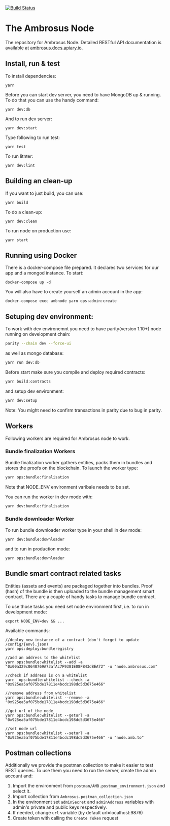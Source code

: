 [![Build Status](https://travis-ci.com/ambrosus/ambrosus-sdk.svg?token=xjj4U84eSFwEsYLTc5Qe&branch=master)](https://travis-ci.com/ambrosus/ambrosus-sdk)

# The Ambrosus Node
The repository for Ambrosus Node. Detailed RESTful API documentation is available at [ambrosus.docs.apiary.io](https://ambrosus.docs.apiary.io/).

## Install, run & test
To install dependencies:
```
yarn
```

Before you can start dev server, you need to have MongoDB up & running.
To do that you can use the handy command:
```
yarn dev:db
```

And to run dev server:
```
yarn dev:start
```

Type following to run test:
```
yarn test
```

To run litnter:
```
yarn dev:lint
```

## Building an clean-up
If you want to just build, you can use:
```
yarn build
```

To do a clean-up:
```
yarn dev:clean
```

To run node on production use:
```
yarn start
```

## Running using Docker

There is a docker-compose file prepared. It declares two services for our app and a mongod instance. To start:

```
docker-compose up -d
```

You will also have to create yourself an admin account in the app:

```
docker-compose exec ambnode yarn ops:admin:create
```

## Setuping dev environment:
To work with dev environemnt you need to have parity(version 1.10+) node running on development chain:
```sh
parity --chain dev --force-ui
```

as well as mongo database:

```sh
yarn run dev:db
```

Before start make sure you compile and deploy required contracts:
```sh
yarn build:contracts
```

and setup dev environment:
```sh
yarn dev:setup
```

Note: You might need to confirm transactions in parity due to bug in parity.

## Workers
Following workers are required for Ambrosus node to work.

### Bundle finalization Workers
Bundle finalization worker gathers entities, packs them in bundles and stores the proofs on the blockchain. To launch the worker type:

```sh
yarn ops:bundle:finalisation
```

Note that NODE_ENV environment varibale needs to be set.

You can run the worker in dev mode with:

```sh
yarn dev:bundle:finalisation
```


### Bundle downloader Worker
To run bundle downloader worker type in your shell in dev mode:
```
yarn dev:bundle:downloader
```

and to run in production mode:

```
yarn ops:bundle:downloader
```


## Bundle smart contract related  tasks
Entities (assets and events) are packaged together into bundles. Proof (hash) of the bundle is then uploaded to the bundle management smart contract.
There are a couple of handy tasks to manage bundle contract.

To use those tasks you need set node environment first, i.e. to run in development mode:
```
export NODE_ENV=dev && ...
```

Available commands:

```
//deploy new instance of a contract (don't forget to update /config/{env}.json)
yarn ops:deploy:bundleregistry

//add an address to the whitelist 
yarn ops:bundle:whitelist --add -a "0x00a329c0648769A73afAc7F9381E08FB43dBEA72" -u "node.ambrosus.com"

//check if address is on a whitelist
yarn  ops:bundle:whitelist --check -a "0x925ea5af075bde17811e4bcdc198dc5d3675e466"

//remove address from whitelist
yarn ops:bundle:whitelist --remove -a "0x925ea5af075bde17811e4bcdc198dc5d3675e466"

//get url of the node
yarn ops:bundle:whitelist --geturl -a "0x925ea5af075bde17811e4bcdc198dc5d3675e466"

//set node url
yarn ops:bundle:whitelist --seturl -a "0x925ea5af075bde17811e4bcdc198dc5d3675e466" -u "node.amb.to"
```

## Postman collections

Additionally we provide the postman collection to make it easier to test REST queries. To use them you need to run the server, create the admin account and:

1. Import the environment from `postman/AMB.postman_environment.json` and select it.
2. Import collection from `Ambrosus.postman_collection.json`
3. In the environment set `adminSecret` and `adminAddress` variables with admin's private and public keys respectively.
4. If needed, change `url` variable (by default url=localhost:9876)
5. Create token with calling the `Create Token` request

